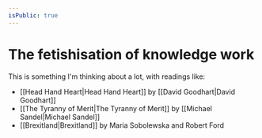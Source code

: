 ```yaml
---
isPublic: true
---
```


# The fetishisation of knowledge work

This is something I'm thinking about a lot, with readings like:
- [[Head Hand Heart|Head Hand Heart]] by [[David Goodhart|David Goodhart]]
- [[The Tyranny of Merit|The Tyranny of Merit]] by [[Michael Sandel|Michael Sandel]]
- [[Brexitland|Brexitland]] by Maria Sobolewska and Robert Ford